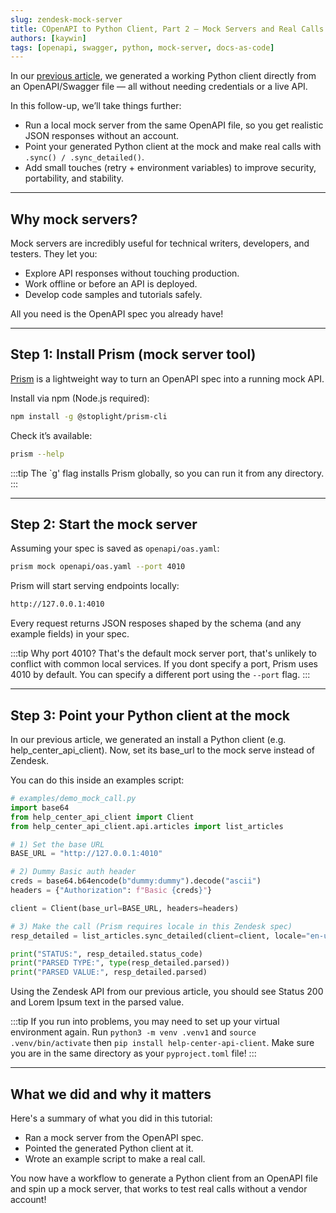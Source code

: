 ```yaml
---
slug: zendesk-mock-server
title: COpenAPI to Python Client, Part 2 — Mock Servers and Real Calls
authors: [kaywin]
tags: [openapi, swagger, python, mock-server, docs-as-code]
---
```


In our [previous article](https://kaywina.github.io/docs-layer/blog/zendesk-python-client), we generated a working Python client directly from an OpenAPI/Swagger file — all without needing credentials or a live API.

In this follow-up, we’ll take things further:
- Run a local mock server from the same OpenAPI file, so you get realistic JSON responses without an account.
- Point your generated Python client at the mock and make real calls with `.sync() / .sync_detailed()`.
- Add small touches (retry + environment variables) to improve security, portability, and stability. 

---

## Why mock servers?

Mock servers are incredibly useful for technical writers, developers, and testers. They let you:
- Explore API responses without touching production.
- Work offline or before an API is deployed.
- Develop code samples and tutorials safely.

All you need is the OpenAPI spec you already have!

---

## Step 1: Install Prism (mock server tool)

[Prism](https://github.com/stoplightio/prism) is a lightweight way to turn an OpenAPI spec into a running mock API.

Install via npm (Node.js required):
```bash title="Bash"
npm install -g @stoplight/prism-cli
```

Check it’s available:
```bash title="Bash"
prism --help
```

:::tip
The `g' flag installs Prism globally, so you can run it from any directory.
:::

---

## Step 2: Start the mock server

Assuming your spec is saved as `openapi/oas.yaml`:
```bash title="Bash"
prism mock openapi/oas.yaml --port 4010
```

Prism will start serving endpoints locally:
```bash
http://127.0.0.1:4010
```

Every request returns JSON resposes shaped by the schema (and any example fields) in your spec.

:::tip
Why port 4010? That's the default mock server port, that's unlikely to conflict with common local services. If you dont specify a port, Prism uses 4010 by default. You can specify a different port using the `--port` flag.
:::

---

## Step 3: Point your Python client at the mock

In our previous article, we generated an install a Python client (e.g. help_center_api_client). Now, set its base_url to the mock serve instead of Zendesk.

You can do this inside an examples script:

```python title="Python"
# examples/demo_mock_call.py
import base64
from help_center_api_client import Client
from help_center_api_client.api.articles import list_articles

# 1) Set the base URL
BASE_URL = "http://127.0.0.1:4010"

# 2) Dummy Basic auth header
creds = base64.b64encode(b"dummy:dummy").decode("ascii")
headers = {"Authorization": f"Basic {creds}"}

client = Client(base_url=BASE_URL, headers=headers)

# 3) Make the call (Prism requires locale in this Zendesk spec)
resp_detailed = list_articles.sync_detailed(client=client, locale="en-us")

print("STATUS:", resp_detailed.status_code)
print("PARSED TYPE:", type(resp_detailed.parsed))
print("PARSED VALUE:", resp_detailed.parsed)
```

Using the Zendesk API from our previous article, you should see Status 200 and Lorem Ipsum text in the parsed value.

:::tip
If you run into problems, you may need to set up your virtual environment again. Run `python3 -m venv .venv1` and `source .venv/bin/activate` then `pip install help-center-api-client`. Make sure you are in the same directory as your `pyproject.toml` file!
:::

---

## What we did and why it matters

Here's a summary of what you did in this tutorial:

- Ran a mock server from the OpenAPI spec.
- Pointed the generated Python client at it.
- Wrote an example script to make a real call.

You now have a workflow to generate a Python client from an OpenAPI file and spin up a mock server, that works to test real calls without a vendor account!